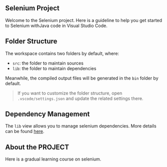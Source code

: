 ## Selenium Project

Welcome to the Selenium project. Here is a guideline to help you get started to Selenium withJava code in Visual Studio Code.

## Folder Structure

The workspace contains two folders by default, where:

- `src`: the folder to maintain sources
- `lib`: the folder to maintain dependencies

Meanwhile, the compiled output files will be generated in the `bin` folder by default.

> If you want to customize the folder structure, open `.vscode/settings.json` and update the related settings there.

## Dependency Management

The `lib` view allows you to manage selenium dependencies. More details can be found [here](https://github.com/microsoft/vscode-java-dependency#manage-dependencies).

## About the PROJECT

Here is a gradual learning course on selenium.